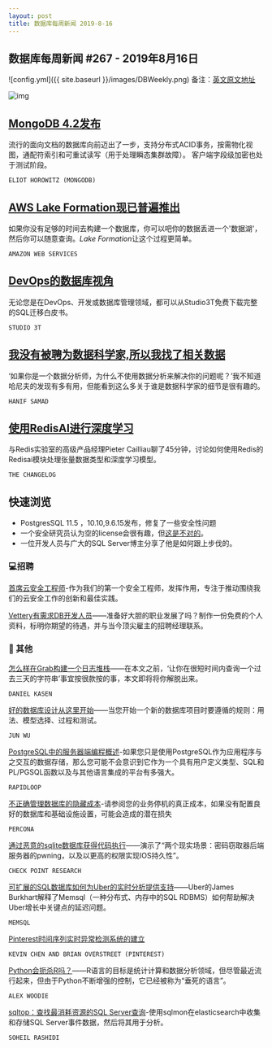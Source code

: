 ```yaml
---
layout: post
title: 数据库每周新闻 2019-8-16
---
```


## 数据库每周新闻 #267 - 2019年8月16日

![config.yml]({{ site.baseurl }}/images/DBWeekly.png)
备注：[英文原文地址](https://dbweekly.com/issues/266)

![img](https://res.cloudinary.com/cpress/image/upload/w_1280,e_sharpen:60/wgyfhodlxhxjjbht6jc3.jpg)

## [MongoDB 4.2发布](https://www.mongodb.com/blog/post/mongodb-42-is-now-ga-ready-for-your-production-apps)

流行的面向文档的数据库向前迈出了一步，支持分布式ACID事务，按需物化视图，通配符索引和可重试读写（用于处理瞬态集群故障）。 客户端字段级加密也处于测试阶段。

`ELIOT HOROWITZ (MONGODB)`

## [AWS Lake Formation现已普遍推出](https://aws.amazon.com/cn/blogs/aws/aws-lake-formation-now-generally-available/)

如果你没有足够的时间去构建一个数据库，你可以吧你的数据丢进一个'数据湖'，然后你可以随意查询。*Lake Formation*让这个过程更简单。

`AMAZON WEB SERVICES`

## [DevOps的数据库视角 ](https://studio3t.com/mongodb-sql-coexistence-whitepaper/?utm_source=cooper&utm_medium=newsletter&utm_campaign=Aug16)

无论您是在DevOps、开发或数据库管理领域，都可以从Studio3T免费下载完整的SQL迁移白皮书。

`STUDIO 3T `

## [我没有被聘为数据科学家,所以我找了相关数据](https://towardsdatascience.com/i-wasnt-getting-hired-as-a-data-scientist-so-i-sought-data-on-who-is-c59afd7d56f5)

‘如果你是一个数据分析师，为什么不使用数据分析来解决你的问题呢？’我不知道哈尼夫的发现有多有用，但能看到这么多关于谁是数据科学家的细节是很有趣的。

`HANIF SAMAD`



## [使用RedisAI进行深度学习](https://changelog.com/practicalai/53)

与Redis实验室的高级产品经理Pieter Cailliau聊了45分钟，讨论如何使用Redis的Redisai模块处理张量数据类型和深度学习模型。

`THE CHANGELOG`



## 快速浏览

- PostgresSQL 11.5 ，10.10,9.6.15发布，修复了一些安全性问题
- 一个安全研究员认为空的license会很有趣，但[这是不对的](https://changelog.com/practicalai/53)。
- 一位开发人员与广大的SQL Server博主分享了他是如何跟上步伐的。

### 💻招聘

[首席云安全工程师](https://www.cockroachlabs.com/careers/job/?gh_jid=1746802&gh_src=59299dec1)-作为我们的第一个安全工程师，发挥作用，专注于推动围绕我们的云安全工作的创新和最佳实践。

[Vettery有需求DB开发人员](https://www.vettery.com/tech?utm_source=newsletter&utm_medium=cooper-dbweekly&utm_term=tech&utm_content=grouped&utm_campaign=ad-88878)——准备好大胆的职业发展了吗？制作一份免费的个人资料，标明你期望的待遇，并与当今顶尖雇主的招聘经理联系。



### 📒 其他

[怎么样在Grab构建一个日志堆栈](https://www.redhat.com/sysadmin/destroying-multiple-production-databases)——在本文之前，‘让你在很短时间内查询一个过去三天的字符串’事宜按很款按的事，本文即将将你解脱出来。

`DANIEL KASEN`

[好的数据库设计从这里开始](https://t.co/VbqdzFwWxU)——当您开始一个新的数据库项目时要遵循的规则：用法、模型选择、过程和测试。

`JUN WU`

[PostgreSQL中的服务器端编程概述](https://pgdash.io/blog/postgres-server-side-programming.html)-如果您只是使用PostgreSQL作为应用程序与之交互的数据存储，那么您可能不会意识到它作为一个具有用户定义类型、SQL和PL/PGSQL函数以及与其他语言集成的平台有多强大。

`RAPIDLOOP`

[不正确管理数据库的隐藏成本](https://learn.percona.com/cooperpress-the-hidden-costs-not-properly-managing-databases)-请参阅您的业务停机的真正成本，如果没有配置良好的数据库和基础设施设置，可能会造成的潜在损失

`PERCONA`

[通过恶意的sqlite数据库获得代码执行](https://research.checkpoint.com/select-code_execution-from-using-sqlite/)——演示了“两个现实场景：密码窃取器后端服务器的pwning，以及以更高的权限实现IOS持久性”。

`CHECK POINT RESEARCH`

[可扩展的SQL数据库如何为Uber的实时分析提供支持](https://www.memsql.com/blog/scalable-sql-database/)——Uber的James Burkhart解释了Memsql（一种分布式、内存中的SQL RDBMS）如何帮助解决Uber增长中关键点的延迟问题。

`MEMSQL`

[Pinterest时间序列实时异常检测系统的建立](https://medium.com/pinterest-engineering/building-a-real-time-anomaly-detection-system-for-time-series-at-pinterest-a833e6856ddd)

`KEVIN CHEN AND BRIAN OVERSTREET (PINTEREST)`

[Python会扼杀R吗？](https://www.datanami.com/2019/08/15/is-python-strangling-r-to-death/)——R语言的目标是统计计算和数据分析领域，但尽管最近流行起来，但由于Python不断增强的控制，它已经被称为“垂死的语言”。

`ALEX WOODIE`

[sqltop：查找最消耗资源的SQL Server查询](https://github.com/soheilpro/sqltop)-使用sqlmon在elasticsearch中收集和存储SQL Server事件数据，然后将其用于分析。

`SOHEIL RASHIDI`



